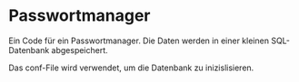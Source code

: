 # Passwortmanager
Ein Code für ein Passwortmanager. Die Daten werden in einer kleinen SQL-Datenbank abgespeichert.

Das conf-File wird verwendet, um die Datenbank zu inizislisieren.
